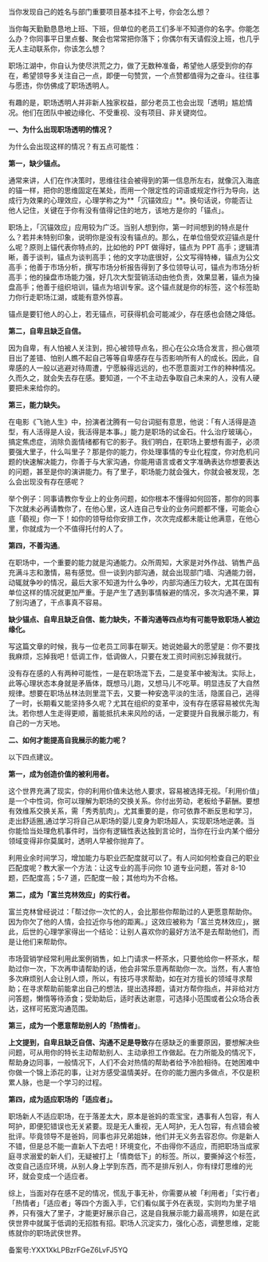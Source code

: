 当你发现自己的姓名与部门重要项目基本挂不上号，你会怎么想？

当你每天勤勤恳恳地上班、下班，但单位的老员工们多半不知道你的名字。你能怎么办？你同事平日里点餐、聚会也常常把你落下；你偶尔有天请假没上班，也几乎无人主动联系你，你该怎么想？

职场江湖中，你自认为使尽洪荒之力，做了无数种准备，希望他人感受到你的存在，希望领导多关注自己一点，即便一句赞赏，一个点赞都值得为之奋斗。往往事与愿违，你仿佛成了职场透明人。

有趣的是，职场透明人并非新人独家权益，部分老员工也会出现「透明」尴尬情况。他们在团队中被边缘化、不受重视、没有项目、非关键岗位。

**一、为什么出现职场透明的情况？**

为什么会出现这样的情况？有五点可能性：

**第一，缺少锚点。**

通常来讲，人们在作决策时，思维往往会被得到的第一信息所左右，就像沉入海底的锚一样，把你的思维固定在某处，而用一个限定性的词语或规定作行为导向，达成行为效果的心理效应，心理学称之为**「沉锚效应」**。换句话说，你能否让他人记住，关键在于你有没有值得记住的地方，该地方是你的「锚点」。

职场上，「沉锚效应」应用较为广泛。当别人想到你，第一时间想到的特点是什么？若并未特别印象，说明你是没有没有锚点的。那么，在单位倍受欢迎锚点是什么呢？原则上锚代表你特点的，比如他的 PPT 做得好，锚点为 PPT 高手；逻辑清晰，善于谈判，锚点为谈判高手；他的文字功底很好，公文写得特棒，锚点为公文高手；他善于市场分析，撰写市场分析报告得到了多位领导认可，锚点为市场分析高手；他的操盘市场能力强，好几次大型营销活动由他负责，效果显著，锚点为操盘高手；他善于组织培训，锚点为培训专家。这个锚点就是你的标签，这个标签助力你行走职场江湖，或能有意外惊喜。

锚点是要钉他人的心上，若无锚点，可获得机会可能减少，存在感也会随之降低。

**第二，自卑且缺乏自信。**

因为自卑，有人怕被人关注到，担心被领导点名，担心在公众场合发言，担心做项目出了差错、怕别人瞧不起自己等等自卑感存在与否影响所有人的成长。因此，自卑感的人一般以逃避对待周遭，宁愿躲得远远的，也不愿意面对工作的种种情况。久而久之，就会失去存在感。要知道，一个不主动去争取自己未来的人，没有人硬要把未来给你的。

**第三，能力缺失。**

在电影《飞驰人生》中，扮演者沈腾有一句台词挺有意思，他说：「有人活得是造型，有人活得是人设，我活得是本事。」能力是职场的试金石。什么治疗玻璃心，搞定焦虑症，消除负面情绪都有它的影子。我们明白，在职场上要想有面子，必须要强大里子，什么叫里子？那是你的能力，你处理事情的专业化程度，你对危机问题的快速解决能力，你善于与大家沟通，你能用语言或者文字准确表达你想要表达的问题，甚至是你的演讲能力。有了里子，职场能力就会强大，你就会被发现，怎么会出现没有存在感呢？

举个例子：同事请教你专业上的业务问题，如你根本不懂得如何回答，那你的同事下次就未必再请教你了，在他心里，这人连自己专业的业务问题都不懂，可能会心底「藐视」你一下！如你的领导给你安排工作，次次完成都未能让他满意，在他心里，你就成为一个不值得托付的人了。

**第四，不善沟通**。

在职场中，一个重要的能力就是沟通能力。众所周知，大家是对外作战、销售产品充满斗志和激情，易有感觉。但一谈到内部沟通，就会出现部门墙、沟通能力弱，动辄就争吵的情况，最后大家不知道为什么争吵，内部沟通压力较大，尤其在国有单位这样的情况就更加严重。于是产生了遇到事情躲避的情况，多次沟通不果，算了别沟通了，干点事真不容易。

**缺少锚点、自卑且缺乏自信、能力缺失，不善沟通等四点均有可能导致职场人被边缘化。**

写这篇文章的时候，我与一位老员工同事在聊天。她说她最大的愿望是：你不要找我麻烦，忘掉我吧！低调工作，低调做人，只要在发工资时间别忘掉我就行。

没有存在感的人有两种可能性，一是在职场混下去，二是变革中被淘汰。实际上，此等心理状态本身就是矛盾体，既想马儿跑，又想马儿不吃草。明显违反了大自然规律。想要在职场丛林法则里混下去，又要一种安逸平淡的生活，隐匿自己，逃得了一时，长期看又能坚持多久呢？尤其在组织的变革中，没有存在感容易被优先淘汰。若你想人生走得更顺，蓄能抵抗未来风险的话，一定要提升自我展示能力，有自己的一方天地。

**二、如何才能提高自我展示的能力呢？**

以下四点建议。

**第一，成为创造价值的被利用者。**

这个世界充满了现实，你的利用价值未达他人要求，容易被选择无视。「利用价值」是一个中性词，你可以理解为职场的交换关系。你付出劳动，老板给予薪酬。要想有效维系交换关系，需「秀秀肌肉」。尤其重要的是，你可依靠不断反思和学习，走出舒适圈,通过学习将自己从职场的婴儿变身为职场超人，实现职场地逆袭。当你能恰当处理危机事件时，当你有逻辑性表达独到言论时，当你在行业内某个细分领域变得非你莫属时，透明人早被你抛弃了。

利用业余时间学习，增加能力与职业匹配度就可以了。有人问如何检查自己的职业匹配度呢？教大家一个方法：让这专业的高手问你 10 道专业问题，答对 8-10 题，匹配度高；5-7 道，匹配度一般；其他均为不合格。

**第二，成为「富兰克林效应」的实行者。**

富兰克林曾经说过：「帮过你一次忙的人，会比那些你帮助过的人更愿意帮助你。因为你欠了他的人情，会拉近你与他的距离。」这效应被称为「富兰克林效应」，据此，后世的心理学家得出一个结论：让别人喜欢你的最好方法不是去帮助他们，而是让他们来帮助你。

市场营销学经常利用此案例销售，如上门请求一杯茶水，只要他给你一杯茶水，帮助过你一次，下次再申请帮助的话，他会非常乐意再帮助你一次。当然，有人害怕多次麻烦别人会让别人烦，所以，有技巧寻求帮助，如在对方擅长的领域寻求帮助；在寻求帮助前能拿出自己的想法，提出选择题，请对方帮你指点，并非给对方问答题，懒惰等待添食；受助助后，适时表达谢意，可选择小范围或者公众场合表达，这样可拓宽沟通范围。

**第三，成为一个愿意帮助别人的「热情者」**。

**上文提到，自卑且缺乏自信、沟通不足是导致**存在感缺乏的重要原因，要想解决些问题，可从用你的特长主动帮助别人、主动承担工作做起。在力所能及的情况下，帮助身边同事，一般情况下，人们不会对热情的帮助者给予冷脸相待。在她困难中你做一个锦上添花的事，让对方感受温情美好。在你的能力圈内多做点，不仅是积累人脉，也是一个学习的过程。

**第四，成为适应职场的「适应者」。**

职场新人不适应职场，在于落差太大，原本是爸妈的乖宝宝，遇事有人包容，有人呵护，即便犯错误也无关紧要。现是无人重视，无人呵护，无人包容，有点错会被批评。毕竟领导不是爸妈，同事也非兄弟姐妹，他们并无义务去容忍你。你是新人不错，但是总不能一直新人下去吧！环境变化，不由得你不适应，而把职场当成家庭寻求溺爱的新人们，无疑被打上「情商低下」的标签。所以，要撕掉这个标签，改变自己适应环境，从别人身上学到东西，而不是排斥别人，你有绿灯思维的光环，就会变成一个适应者。

综上，当面对存在感不足的情况，慌乱于事无补，你需要从被「利用者」「实行者」「热情者」「适应者」等四个方面入手，它们看似属于外在表现，实则均为里子培养，只有强大了里子，才能更好展示自己，这是自我展示能力最高境界，如是在武侠世界中就属于低调的无招胜有招。职场人沉淀实力，强化心态，调整思维，定能练就你的职场武侠世界。

备案号:YXX1XkLPBzrFGeZ6LvFJ5YQ